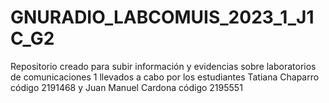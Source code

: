 # GNURADIO_LABCOMUIS_2023_1_J1C_G2
Repositorio creado para subir información y evidencias sobre laboratorios de comunicaciones 1 llevados a cabo por los estudiantes Tatiana Chaparro código 2191468 y Juan Manuel Cardona código 2195551
